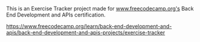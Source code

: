 This is an Exercise Tracker project made for www.freecodecamp.org's Back End Development and APIs certification.

https://www.freecodecamp.org/learn/back-end-development-and-apis/back-end-development-and-apis-projects/exercise-tracker
